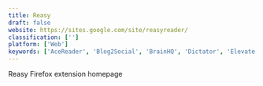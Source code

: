 ```yaml
---
title: Reasy
draft: false 
website: https://sites.google.com/site/reasyreader/
classification: ['']
platform: ['Web']
keywords: ['AceReader', 'Blog2Social', 'BrainHQ', 'Dictator', 'Elevate', 'Eyeq', 'Fastr', 'Lectito', 'NeuroNation', 'Nintex Platform', 'RapidReader', 'ReadQuick', 'Reedy', 'Spreed', 'Spreeder', 'Spritz', 'WordFlashReader', 'ZAP Reader']
---
```

Reasy Firefox extension homepage